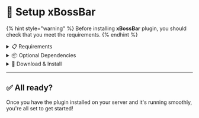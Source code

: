 # 📁 Setup xBossBar

{% hint style="warning" %}
Before installing **xBossBar** plugin, you should check that you meet the requirements.
{% endhint %}

<details>

<summary>📋 Requirements</summary>

For the plugin to work, you need to use **Spigot** or **Paper** for **Minecraft 1.20.x to 1.21.x** _(Also you can use Paper forks like: Purpur or Pufferfish)_.

Using **Craftbukkit** is **not supported** and the plugin will not work. For best performance, **Paper** is recommended.

{% hint style="info" %}
You can download Spigot [**here**](https://getbukkit.org/download/spigot) and Paper [**here**](https://papermc.io/)
{% endhint %}

</details>

<details>

<summary>📦 Optional Dependencies</summary>

The plugin supports **PlaceholderAPI**, allowing you to use placeholders to display team-related information in various parts of your server, such as scoreboards, chat, and more.

While **PlaceholderAPI** is not required for the plugin to function, installing it will unlock additional features that enhance the user experience.

For more information on available placeholders, visit the [**Placeholders**](../plugin/placeholders.md) page.

{% hint style="info" %}
You can download PlaceholderAPI [**here**](https://www.spigotmc.org/resources/placeholderapi.6245/)
{% endhint %}



</details>

<details>

<summary>💾 Download &#x26; Install</summary>

To download the **xBossBar** plugin, follow these steps:

1. **Visit the official download page:**
   * [Modrinth](https://modrinth.com/project/xbossbar) _(Recommended)_
   * [GitHub Releases](https://github.com/xDrygo/xBossBar/releases) _(For development builds)_
2. **Download the `.jar` file** compatible with your server version.
3. **Place the downloaded file** inside your server's `/plugins/` folder.
4. **Restart your server** to generate the configuration files and complete the installation.

For further guidance on setup and configuration, visit the **Getting Started** section.

</details>

***

## ✅ All ready?

Once you have the plugin installed on your server and it's running smoothly, you're all set to get started!
